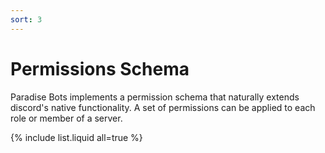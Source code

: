 ```yaml
---
sort: 3
---
```


# Permissions Schema

Paradise Bots implements a permission schema that naturally extends discord's native functionality. A set of permissions can be applied to each role or member of a server.

{% include list.liquid all=true %}
